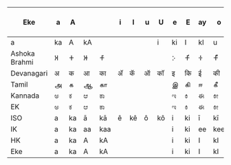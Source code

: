 <div style="margin:0 auto;overflow:scroll;width:auto;max-width:100%">

| Eke           | a   | A   |     |     | i   | I   | u   | U   | e   | E   | ay  | o   | O   | av  | [ə](Schwa) | x\* | X\*  | q\*  | Q\*  | m or n | H   |     |
|---------------|-----|-----|-----|-----|-----|-----|-----|-----|-----|-----|-----|-----|-----|-----|-----------------------|-----|------|------|------|--------|-----|-----|
| a             | ka  | A   | kA  |     |     |     |     | i   | ki  | I   | kI  | u   | ku  | U   | kU                    | e   | ke   | E    | kE   | ay     | kay | o   |
| Ashoka Brahmi | 𑀅   | 𑀓   | 𑀆   | 𑀓𑀸   |     |     |     |     | 𑀇   | 𑀓𑀺   | 𑀈   | 𑀓𑀻   | 𑀉   | 𑀓𑀼   | 𑀊                     | 𑀓𑀽   |      |      | 𑀏    | 𑀓𑁂      | 𑀐   | 𑀓𑁃   |
| Devanagari    | अ   | क   | आ   | का  | ॲ   | कॅ   | ऑ   | कॉ  | इ   | कि  | ई   | की  | उ   | कु   | ऊ                     | कू   | ऎ    | कॆ    | ए    | के      | ऐ   | कै   |
| Tamil         | அ   | க   | ஆ   | கா  |     |     |     |     | இ   | கி  | ஈ   | கீ   | உ   | கு  | ஊ                     | கூ  | எ    | கெ   | ஏ    | கே     | ஐ   | கை  |
| Kannada       | ಅ   | ಕ   | ಆ   | ಕಾ  |     |     |     |     | ಇ   | ಕಿ   | ಈ   | ಕೀ  | ಉ   | ಕು  | ಊ                     | ಕೂ  | ಎ    | ಕೆ    | ಏ    | ಕೇ     | ಐ   | ಕೈ  |
| EK            | ಅ   | ಕ   | ಆ   | ಕಾ  |     |     |     |     | ಇ   | ಕಿ   | ಈ   | ಕೀ  | ಉ   | ಕು  | ಊ                     | ಕೂ  | ಎ    | ಕೆ    | ಏ    | ಕೇ     |     |     |
| ISO           | a   | ka  | ā   | kā  | ê   | kê  | ô   | kô  | i   | ki  | ī   | kī  | u   | ku  | ū                     | kū  | e    | ke   | ē    | kē     | ai  | kai |
| IK            | a   | ka  | aa  | kaa |     |     |     |     | i   | ki  | ee  | kee | u   | ku  | oo                    | koo | e    | ke   | ay   | kay    | ai  | kai |
| HK            | a   | ka  | A   | kA  |     |     |     |     | i   | ki  | I   | kI  | u   | ku  | U                     | kU  |      |      | e    | ke     | ai  | kai |
| Eke           | a   | ka  | A   | kA  |     |     |     |     | i   | ki  | I   | kI  | u   | ku  | U                     | kU  | e    | ke   | E    | kE     | ay  | kay |

</div>


